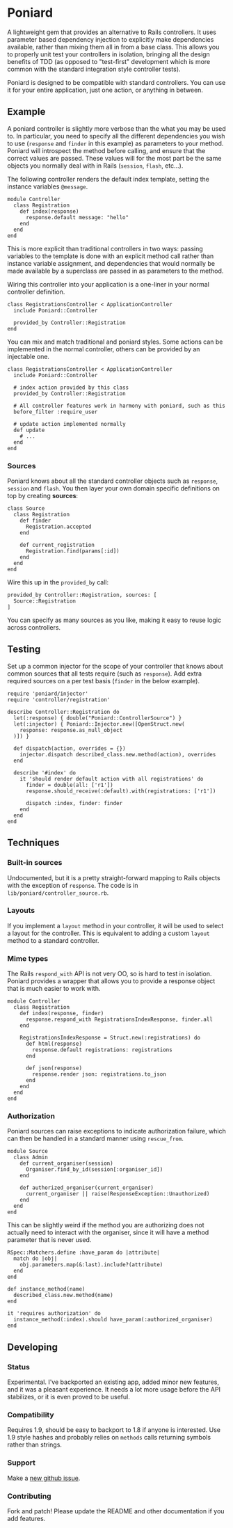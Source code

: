 Poniard
=======

A lightweight gem that provides an alternative to Rails controllers. It uses
parameter based dependency injection to explicitly make dependencies available,
rather than mixing them all in from a base class. This allows you to properly
unit test your controllers in isolation, bringing all the design benefits of
TDD (as opposed to "test-first" development which is more common with the
standard integration style controller tests).

Poniard is designed to be compatible with standard controllers. You can use it
for your entire application, just one action, or anything in between.

Example
-------

A poniard controller is slightly more verbose than the what you may be used to.
In particular, you need to specify all the different dependencies you wish to
use (`response` and `finder` in this example) as parameters to your method.
Poniard will introspect the method before calling, and ensure that the correct
values are passed. These values will for the most part be the same objects you
normally deal with in Rails (`session`, `flash`, etc...).

The following controller renders the default index template, setting the
instance variables `@message`.

    module Controller
      class Registration
        def index(response)
          response.default message: "hello"
        end
      end
    end

This is more explicit than traditional controllers in two ways: passing
variables to the template is done with an explicit method call rather than
instance variable assignment, and dependencies that would normally be made
available by a superclass are passed in as parameters to the method.

Wiring this controller into your application is a one-liner in your normal
controller definition.

    class RegistrationsController < ApplicationController
      include Poniard::Controller

      provided_by Controller::Registration
    end

You can mix and match traditional and poniard styles. Some actions can be
implemented in the normal controller, others can be provided by an injectable
one.

    class RegistrationsController < ApplicationController
      include Poniard::Controller

      # index action provided by this class
      provided_by Controller::Registration

      # All controller features work in harmony with poniard, such as this
      before_filter :require_user

      # update action implemented normally
      def update
        # ...
      end
    end

### Sources

Poniard knows about all the standard controller objects such as `response`,
`session` and `flash`. You then layer your own domain specific definitions on
top by creating **sources**:

    class Source
      class Registration
        def finder
          Registration.accepted
        end

        def current_registration
          Registration.find(params[:id])
        end
      end
    end

Wire this up in the `provided_by` call:

    provided_by Controller::Registration, sources: [
      Source::Registration
    ]

You can specify as many sources as you like, making it easy to reuse logic
across controllers.

Testing
-------

Set up a common injector for the scope of your controller that knows about
common sources that all tests require (such as `response`). Add extra required
sources on a per test basis (`finder` in the below example).

    require 'poniard/injector'
    require 'controller/registration'

    describe Controller::Registration do
      let(:response) { double("Poniard::ControllerSource") }
      let(:injector) { Poniard::Injector.new([OpenStruct.new(
        response: response.as_null_object
      )]) }

      def dispatch(action, overrides = {})
        injector.dispatch described_class.new.method(action), overrides
      end

      describe '#index' do
        it 'should render default action with all registrations' do
          finder = double(all: ['r1'])
          response.should_receive(:default).with(registrations: ['r1'])

          dispatch :index, finder: finder
        end
      end
    end

Techniques
----------

### Built-in sources

Undocumented, but it is a pretty straight-forward mapping to Rails objects with
the exception of `response`. The code is in `lib/poniard/controller_source.rb`.

### Layouts

If you implement a `layout` method in your controller, it will be used to
select a layout for the controller. This is equivalent to adding a custom
`layout` method to a standard controller.

### Mime types

The Rails `respond_with` API is not very OO, so is hard to test in isolation.
Poniard provides a wrapper that allows you to provide a response object that is
much easier to work with.

    module Controller
      class Registration
        def index(response, finder)
          response.respond_with RegistrationsIndexResponse, finder.all
        end

        RegistrationsIndexResponse = Struct.new(:registrations) do
          def html(response)
            response.default registrations: registrations
          end

          def json(response)
            response.render json: registrations.to_json
          end
        end
      end
    end

### Authorization

Poniard sources can raise exceptions to indicate authorization failure, which
can then be handled in a standard manner using `rescue_from`.

    module Source
      class Admin
        def current_organiser(session)
          Organiser.find_by_id(session[:organiser_id])
        end

        def authorized_organiser(current_organiser)
          current_organiser || raise(ResponseException::Unauthorized)
        end
      end
    end

This can be slightly weird if the method you are authorizing does not actually
need to interact with the organiser, since it will have a method parameter that
is never used.

    RSpec::Matchers.define :have_param do |attribute|
      match do |obj|
        obj.parameters.map(&:last).include?(attribute)
      end
    end

    def instance_method(name)
      described_class.new.method(name)
    end

    it 'requires authorization' do
      instance_method(:index).should have_param(:authorized_organiser)
    end

Developing
----------

### Status

Experimental. I've backported an existing app, added minor new features, and it
was a pleasant experience. It needs a lot more usage before the API stabilizes,
or it is even proved to be useful.

### Compatibility

Requires 1.9, should be easy to backport to 1.8 if anyone is interested. Use
1.9 style hashes and probably relies on `methods` calls returning symbols
rather than strings.

### Support

Make a [new github issue](https://github.com/xaviershay/poniard/issues/new).

### Contributing

Fork and patch! Please update the README and other documentation if you add
features.
